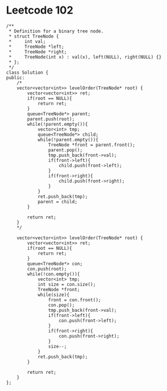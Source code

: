 # Leetcode 102
    /**
     * Definition for a binary tree node.
     * struct TreeNode {
     *     int val;
     *     TreeNode *left;
     *     TreeNode *right;
     *     TreeNode(int x) : val(x), left(NULL), right(NULL) {}
     * };
     */
    class Solution {
    public:
        /*
        vector<vector<int>> levelOrder(TreeNode* root) {
            vector<vector<int>> ret;
            if(root == NULL){
                return ret;
            }
            queue<TreeNode*> parent;
            parent.push(root);
            while(!parent.empty()){
                vector<int> tmp;
                queue<TreeNode*> child;
                while(!parent.empty()){
                    TreeNode *front = parent.front();
                    parent.pop();
                    tmp.push_back(front->val);
                    if(front->left){
                        child.push(front->left);
                    }
                    if(front->right){
                        child.push(front->right);
                    }
                }
                ret.push_back(tmp);
                parent = child;
            }

            return ret;
        }
        */

        vector<vector<int>> levelOrder(TreeNode* root) {
            vector<vector<int>> ret;
            if(root == NULL){
                return ret;
            }
            queue<TreeNode*> con;
            con.push(root);
            while(!con.empty()){
                vector<int> tmp;
                int size = con.size();
                TreeNode *front;
                while(size){
                    front = con.front();
                    con.pop();
                    tmp.push_back(front->val);
                    if(front->left){
                        con.push(front->left);
                    }
                    if(front->right){
                        con.push(front->right);
                    }
                    size--;
                }
                ret.push_back(tmp);
            }

            return ret;
        }
    };
